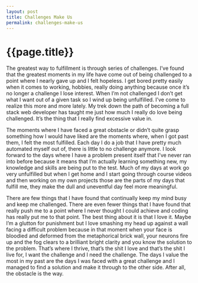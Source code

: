 ```yaml
---
layout: post
title: Challenges Make Us
permalink: challenges-make-us
---
```


# {{page.title}}

The greatest way to fulfillment is through series of challenges. I’ve found that the greatest moments in my life have come out of being challenged to a point where I nearly gave up and I felt hopeless. I get bored pretty easily when it comes to working, hobbies, really doing anything because once it’s no longer a challenge I lose interest. When I’m not challenged I don’t get what I want out of a given task so I wind up being unfulfilled. I’ve come to realize this more and more lately. My trek down the path of becoming a full stack web developer has taught me just how much I really do love being challenged. It’s the thing that I really find excessive value in.

The moments where I have faced a great obstacle or didn’t quite grasp something how I would have liked are the moments where, when I got past them, I felt the most fulfilled. Each day I do a job that I have pretty much automated myself out of, there is little to no challenge anymore. I look forward to the days where I have a problem present itself that I’ve never ran into before because it means that I’m actually learning something new, my knowledge and skills are being put to the test. Much of my days at work go very unfulfilled but when I get home and I start going through course videos and then working on my own projects those are the parts of my days that fulfill me, they make the dull and uneventful day feel more meaningful.

There are few things that I have found that continually keep my mind busy and keep me challenged. There are even fewer things that I have found that really push me to a point where I never thought I could achieve and coding has really put me to that point. The best thing about it is that I love it. Maybe I’m a glutton for punishment but I love smashing my head up against a wall facing a difficult problem because in that moment when your face is bloodied and deformed from the metaphorical brick wall, your neurons fire up and the fog clears to a brilliant bright clarity and you know the solution to the problem. That’s where I thrive, that’s the shit I love and that’s the shit I live for, I want the challenge and I need the challenge. The days I value the most in my past are the days I was faced with a great challenge and I managed to find a solution and make it through to the other side. After all, the obstacle is the way. 
